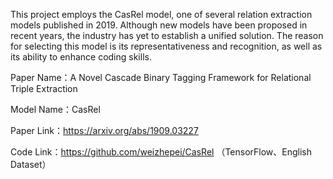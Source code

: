 This project employs the CasRel model, one of several relation extraction models published in 2019. Although new models have been proposed in recent years, the industry has yet to establish a unified solution. The reason for selecting this model is its representativeness and recognition, as well as its ability to enhance coding skills.

Paper Name：A Novel Cascade Binary Tagging Framework for Relational Triple Extraction

Model Name：CasRel

Paper Link：https://arxiv.org/abs/1909.03227

Code Link：https://github.com/weizhepei/CasRel （TensorFlow、English Dataset）